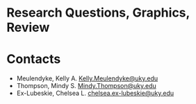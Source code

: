 # Research Questions, Graphics, Review


# Contacts

+ Meulendyke, Kelly A. <Kelly.Meulendyke@uky.edu>
+ Thompson, Mindy S. <Mindy.Thompson@uky.edu>
+ Ex-Lubeskie, Chelsea L. <chelsea.ex-lubeskie@uky.edu>

# 
